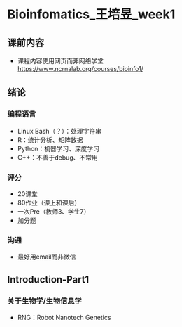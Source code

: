 # Bioinfomatics_王培昱_week1
## 课前内容
- 课程内容使用网页而非网络学堂 https://www.ncrnalab.org/courses/bioinfo1/
## 绪论
### 编程语言
- Linux Bash（？）：处理字符串
- R：统计分析、矩阵数据
- Python：机器学习、深度学习
- C++：不善于debug、不常用
### 评分
- 20课堂
- 80作业（课上和课后）
- 一次Pre（教师3、学生7）
- 加分题
### 沟通
- 最好用email而非微信
## Introduction-Part1
### 关于生物学/生物信息学
- RNG：Robot Nanotech Genetics
